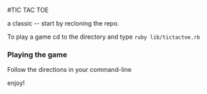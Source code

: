 #TIC TAC TOE

a classic -- start by recloning the repo.

To play a game cd to the directory and type `ruby lib/tictactoe.rb`

### Playing the game

Follow the directions in your command-line

enjoy!
